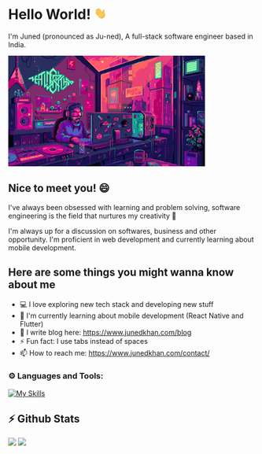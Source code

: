 # Hello World! <img alt="Hi" src="./static/Hi.gif" width="auto" height="25px" />

I'm Juned (pronounced as Ju-ned), A full-stack software engineer based in India.
<!-- <br /><br /> -->
<img  alt="aesthetic-coding-image" src="./static/aesthetic-coding.gif" width="400" height="auto" />

## Nice to meet you! 😄

I've always been obsessed with learning and problem solving, software engineering is the field that nurtures my creativity 🧠

I'm always up for a discussion on softwares, business and other opportunity. I'm proficient in web development and currently learning about mobile development.

##  Here are some things you might wanna know about me

- 💻 I love exploring new tech stack and developing new stuff
- 📖 I'm currently learning about mobile development (React Native and Flutter)
- 🌱 I write blog here: https://www.junedkhan.com/blog
- ⚡ Fun fact: I use tabs instead of spaces
- 📫 How to reach me: https://www.junedkhan.com/contact/

### ⚙️ Languages and Tools:

[![My Skills](https://skillicons.dev/icons?i=js,ts,sass,bootstrap,tailwind,react,nodejs,nextjs,python,django,mongodb&theme=dark)](https://skillicons.dev)


## ⚡ Github Stats
<img height="170em" src="https://github-readme-stats.vercel.app/api?username=JunedKhan101&show_icons=false&hide_border=true&count_private=true&show_icons=true&theme=radical" />&nbsp;<img height="170em" src="https://github-readme-stats.vercel.app/api/top-langs/?username=JunedKhan101&hide=html,Jupyter%20Notebook&show_icons=true&hide_border=true&layout=compact&exclude_repo=Vim-configs&langs_count=6&theme=radical"/>
